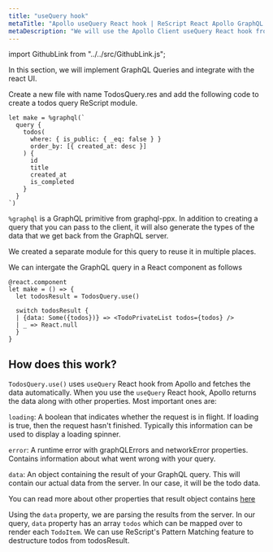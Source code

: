 ```yaml
---
title: "useQuery hook"
metaTitle: "Apollo useQuery React hook | ReScript React Apollo GraphQL Tutorial"
metaDescription: "We will use the Apollo Client useQuery React hook from @apollo/client to make GraphQL queries"
---
```


import GithubLink from "../../src/GithubLink.js";

In this section, we will implement GraphQL Queries and integrate with the react UI.

Create a new file with name TodosQuery.res and add the following code to create a todos query ReScript module.

<GithubLink link="https://github.com/hasura/learn-graphql/blob/master/tutorials/frontend/rescript-react-apollo/app-final/src/components/Todo/TodosQuery.res" text="src/components/Todo/TodosQuery.res" />

```reason
let make = %graphql(`
  query {
    todos(
      where: { is_public: { _eq: false } }
      order_by: [{ created_at: desc }]
    ) {
      id
      title
      created_at
      is_completed
    }
  }
`)
```

`%graphql` is a GraphQL primitive from graphql-ppx. In addition to creating a query that you can pass to the client, it will also generate the types of the data that we get back from the GraphQL server.

We created a separate module for this query to reuse it in multiple places.

We can intergate the GraphQL query in a React component as follows

```reason
@react.component
let make = () => {
  let todosResult = TodosQuery.use()

  switch todosResult {
  | {data: Some({todos})} => <TodoPrivateList todos={todos} />
  | _ => React.null
  }
}
```

## How does this work?

`TodosQuery.use()` uses `useQuery` React hook from Apollo and fetches the data automatically.
When you use the `useQuery` React hook, Apollo returns the data along with other properties. Most important ones are:

`loading`: A boolean that indicates whether the request is in flight. If loading is true, then the request hasn't finished. Typically this information can be used to display a loading spinner.

`error`: A runtime error with graphQLErrors and networkError properties. Contains information about what went wrong with your query.

`data`: An object containing the result of your GraphQL query. This will contain our actual data from the server. In our case, it will be the todo data.

You can read more about other properties that result object contains [here](https://www.apollographql.com/docs/react/data/queries/)

Using the `data` property, we are parsing the results from the server. In our query, `data` property has an array `todos` which can be mapped over to render each `TodoItem`. We can use ReScript's Pattern Matching feature to destructure todos from todosResult.
